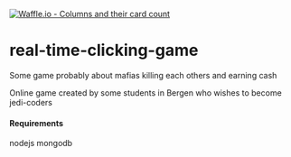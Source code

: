 [![Waffle.io - Columns and their card count](https://badge.waffle.io/mathiash98/real-time-clicking-game.svg?columns=all)](https://waffle.io/mathiash98/real-time-clicking-game) 

# real-time-clicking-game
Some game probably about mafias killing each others and earning cash

Online game created by some students in Bergen who wishes to become jedi-coders

#### Requirements
nodejs
mongodb